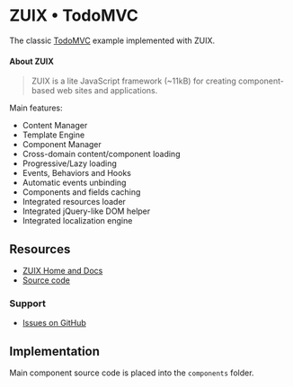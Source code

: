 # ZUIX • TodoMVC

The classic [TodoMVC](http://todomvc.com/) example implemented with ZUIX.

#### About ZUIX

> ZUIX is a lite JavaScript framework (~11kB) for creating component-based web sites and applications.

Main features:
- Content Manager
- Template Engine
- Component Manager
- Cross-domain content/component loading
- Progressive/Lazy loading
- Events, Behaviors and Hooks
- Automatic events unbinding
- Components and fields caching
- Integrated resources loader
- Integrated jQuery-like DOM helper
- Integrated localization engine


## Resources

- [ZUIX Home and Docs](http://zuix.it)
- [Source code](https://github.com/genielabs/zuix)

### Support

- [Issues on GitHub](https://github.com/genielabs/zuix/issues)

## Implementation

Main component source code is placed into the `components` folder.
